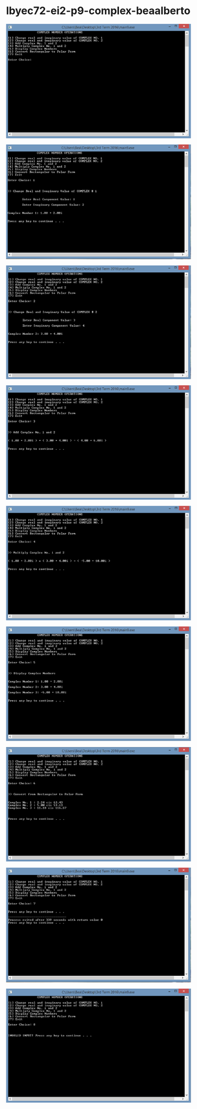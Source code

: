 # lbyec72-ei2-p9-complex-beaalberto

![](Main.PNG)

![](1.PNG)

![](2.PNG)

![](3.PNG)

![](4.PNG)

![](5.PNG)

![](6.PNG)

![](7.PNG)

![](Error.PNG)
